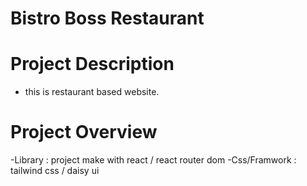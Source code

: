 # Bistro Boss Restaurant

# Project Description
- this is restaurant based website.

# Project Overview
-Library : project make with react / react router dom
-Css/Framwork : tailwind css / daisy ui

